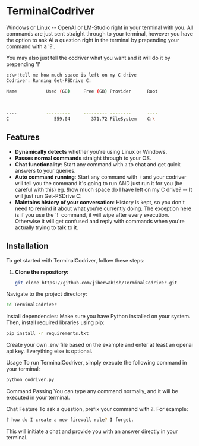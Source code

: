 # TerminalCodriver
Windows or Linux -- OpenAI or LM-Studio right in your terminal with you. All commands are just sent straight through to your terminal, however you have the option to ask AI a question right in the terminal by prepending your command with a '?'. 

You may also just tell the codriver what you want and it will do it by prepending '!'
   ```bash
   c:\>!tell me how much space is left on my C drive
   Codriver: Running Get-PSDrive C:

   Name           Used (GB)     Free (GB) Provider      Root
                                                            
                                                            
                                                            
   ----           ---------     --------- --------      ----
   C                 559.04        371.72 FileSystem    C:\ 
   ```


## Features

- **Dynamically detects** whether you're using Linux or Windows.
- **Passes normal commands** straight through to your OS.
- **Chat functionality**: Start any command with `?` to chat and get quick answers to your queries.
- **Auto command running**: Start any command with `!` and your codriver will tell you the command it's going to run AND just run it for you (be careful with this) eg. !how much space do I have left on my C drive? -- It will just run Get-PSDrive C:
- **Maintains history of your conversation**: History is kept, so you don't need to remind it about what you're currently doing. The exception here is if you use the '!' command, it will wipe after every execution. Otherwise it will get confused and reply with commands when you're actually trying to talk to it.

## Installation

To get started with TerminalCodriver, follow these steps:

1. **Clone the repository:**
   ```bash
   git clone https://github.com/jiberwabish/TerminalCodriver.git
   ```

Navigate to the project directory:

```bash
cd TerminalCodriver
```

Install dependencies: Make sure you have Python installed on your system. Then, install required libraries using pip:
```bash
pip install -r requirements.txt
```

Create your own .env file based on the example and enter at least an openai api key. Everything else is optional.

Usage
To run TerminalCodriver, simply execute the following command in your terminal:

```bash
python codriver.py
```

Command Passing
You can type any command normally, and it will be executed in your terminal.

Chat Feature
To ask a question, prefix your command with ?. For example:

```bash
? how do I create a new firewall rule? I forget.
```
This will initiate a chat and provide you with an answer directly in your terminal.
